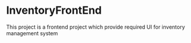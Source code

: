 # InventoryFrontEnd
This project is a frontend project which provide required UI for inventory management system
